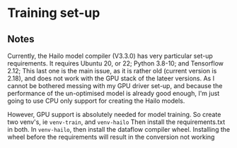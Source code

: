 # Training set-up

## Notes
Currently, the Hailo model compiler (V3.3.0) has very particular set-up requirements. It requires Ubuntu 20, or 22; Python 3.8-10; and Tensorflow 2.12; This last one is the main issue, as it is rather old (current version is 2.18), and does not work with the GPU stack of the lateer versions. As I cannot be bothered messing with my GPU driver set-up, and because the performance of the un-optimised model is already good enough, I'm just going to use CPU only support for creating the Hailo models.

However, GPU support is absolutely needed for model training. So create two venv's, ie `venv-train`, and `venv-hailo` Then install the requirements.txt in both. In `venv-hailo`, then install the dataflow compiler wheel. Installing the wheel before the requirements will result in the conversion not working

 